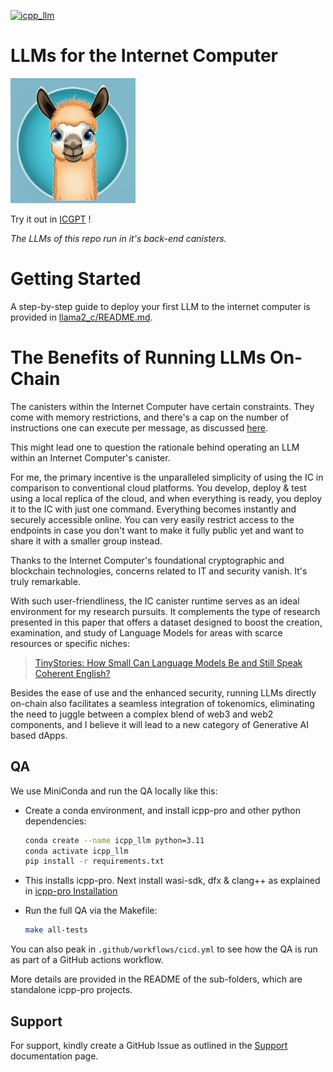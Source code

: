[![icpp_llm](https://github.com/icppWorld/icpp_llm/actions/workflows/cicd.yml/badge.svg)](https://github.com/icppWorld/icpp_llm/actions/workflows/cicd.yml)

# LLMs for the Internet Computer

<img src="./assets/icpp-llm-logo.png" alt="icpp-llm logo" width="200">

Try it out in [ICGPT](https://icgpt.icpp.world) !

_The LLMs of this repo run in it's back-end canisters._

# Getting Started

A step-by-step guide to deploy your first LLM to the internet computer is provided in [llama2_c/README.md](https://github.com/icppWorld/icpp_llm/blob/main/llama2_c/README.md).

# The Benefits of Running LLMs On-Chain

The canisters within the Internet Computer have certain constraints. They come with memory restrictions, and there's a cap on the number of instructions one can execute per message, as discussed [here](https://forum.dfinity.org/t/instruction-limit-is-crushing-me/22070/10?u=icpp).

This might lead one to question the rationale behind operating an LLM within an Internet Computer's canister.

For me, the primary incentive is the unparalleled simplicity of using the IC in comparison to conventional cloud platforms. You develop, deploy & test using a local replica of the cloud, and when everything is ready, you deploy it to the IC with just one command. Everything becomes instantly and securely accessible online. You can very easily restrict access to the endpoints in case you don't want to make it fully public yet and want to share it with a smaller group instead.

Thanks to the Internet Computer's foundational cryptographic and blockchain technologies, concerns related to IT and security vanish. It's truly remarkable.

With such user-friendliness, the IC canister runtime serves as an ideal environment for my research pursuits. It complements the type of research presented in this paper that offers a dataset designed to boost the creation, examination, and study of Language Models for areas with scarce resources or specific niches:

> [TinyStories: How Small Can Language Models Be and Still Speak
> Coherent English?](https://arxiv.org/pdf/2305.07759.pdf)

Besides the ease of use and the enhanced security, running LLMs directly on-chain also facilitates a seamless integration of tokenomics, eliminating the need to juggle between a complex blend of web3 and web2 components, and I believe it will lead to a new category of Generative AI based dApps.

## QA

We use MiniConda and run the QA locally like this:

- Create a conda environment, and install icpp-pro and other python dependencies:

  ```bash
  conda create --name icpp_llm python=3.11
  conda activate icpp_llm
  pip install -r requirements.txt
  ```

- This installs icpp-pro. Next install wasi-sdk, dfx & clang++ as explained in [icpp-pro Installation](https://docs.icpp.world/installation.html)

- Run the full QA via the Makefile:
  ```bash
  make all-tests
  ```

You can also peak in `.github/workflows/cicd.yml` to see how the QA is run as part of a GitHub actions workflow.

More details are provided in the README of the sub-folders, which are standalone icpp-pro projects.

## Support

For support, kindly create a GitHub Issue as outlined in the [Support](https://docs.icpp.world/support.html) documentation page.
